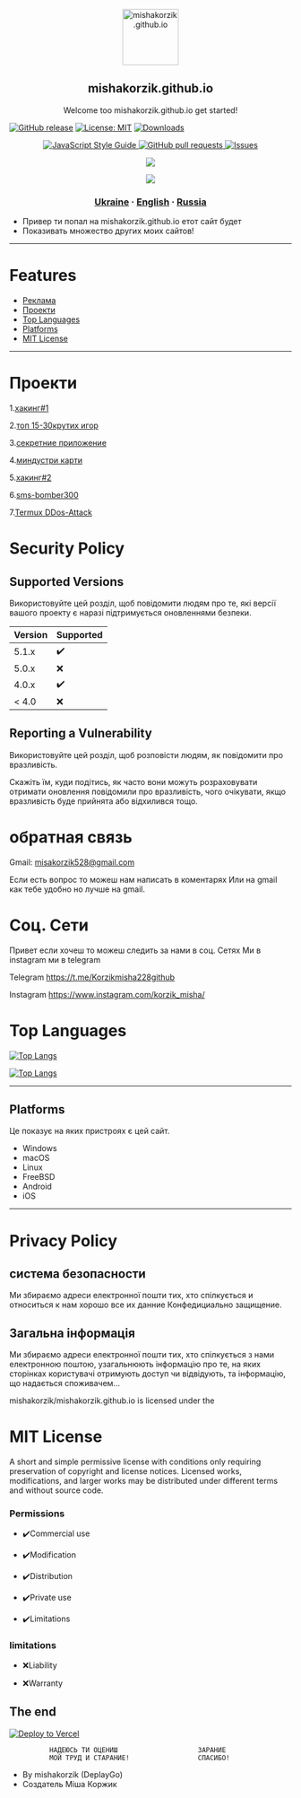 
<p align="center">
 <img width="100px" src="https://res.cloudinary.com/anuraghazra/image/upload/v1594908242/logo_ccswme.svg" align="center" alt="mishakorzik.github.io" />
<h2 align="center">mishakorzik.github.io</h2>
 <p align="center"> Welcome too mishakorzik.github.io get started!</p

     
 [![GitHub release](https://img.shields.io/github/release/castagnait/plugin.video.netflix.svg)](https://github.com/mishakorzik.github.io/mishakorzik.github.io/mishakorzik.github.io)
[![License: MIT](https://img.shields.io/badge/License-MIT-yellow.svg)](https://opensource.org/licenses/MIT)
[![Downloads](https://img.shields.io/github/downloads/MathewSachin/Captura/total.svg?style=flat-square)](https://mathewsachin.github.io/Captura/download)
    <p align="center">  <a href="http://standardjs.com/">
    <img src="https://img.shields.io/badge/code%20style-standard-brightgreen.svg" alt="JavaScript Style Guide" />
  </a>
    <a href="https://github.com/mishakorzik/mishakorzik.menu.io/pulls">
      <img alt="GitHub pull requests" src="https://img.shields.io/github/issues-pr/anuraghazra/github-readme-stats?color=0088ff" />
    </a>
    <a href="https://github.com/mishakorzik/mishakorzik.menu.io/issues">
      <img alt="Issues" src="https://img.shields.io/github/issues/anuraghazra/github-readme-stats?color=0088ff" />
    </a>
    <br />
      <p align="center">
    <a href="https://a.paddle.com/v2/click/16413/119403?link=1227">
      <img src="https://img.shields.io/badge/Supported%20by-VSCode%20Power%20User%20%E2%86%92-gray.svg?colorA=655BE1&colorB=4F44D6&style=for-the-badge"/>
    </a>  
       <a href="https://a.paddle.com/v2/click/16413/119403?link=2345">
            <p align="center">
 <img src="https://img.shields.io/badge/Supported%20by-Node%20Cli.com%20%E2%86%92-gray.svg?colorA=61c265&colorB=4CAF50&style=for-the-badge"/>
    </a>  
  <h3 align="center">
    <a href="/docs/readme_ua.md">Ukraine</a>
    ·
    <a href="/docs/readme_en.md">English</a>
    ·
    <a href="/docs/readme_ru.md">Russia</a>
</h3>
  

- Привер ти попал на mishakorzik.github.io етот сайт будет
- Показивать множество других моих сайтов!

---

# Features

- <a href="/exaples/Readme_reklams.md">Реклама</a>
- [Проекти](#Проекти)
- [Top Languages](#Top-Languages) 
- [Platforms](#Platforms)
- [MIT License](#MIT-License)

---

# Проекти


1.<a href="https://github.com/mishakorzik/Termux-1">хакинг#1</a>

2.<a href="https://github.com/mishakorzik/Games">топ 15-30крутих игор</a>

3.<a href="https://github.com/mishakorzik/secret_apps">секретние приложение</a>

4.<a href="https://github.com/mishakorzik/mindustry-maps-">миндустри карти</a>

5.<a href="https://github.com/mishakorzik/Termux-2-">хакинг#2</a>

6.<a href="https://github.com/mishakorzik/termux-sms-bomber300">sms-bomber300</a>

7.<a href="https://github.com/mishakorzik/DDos-Attack/tree/master">Termux DDos-Attack</a>


# Security Policy

## Supported Versions

Використовуйте цей розділ, щоб повідомити людям про те, які версії вашого проекту є
 наразі підтримується оновленнями безпеки.

| Version | Supported          |
| ------- | ------------------ |
| 5.1.x   |  ✔️                |
| 5.0.x   |  ❌                |
| 4.0.x   |  ✔️                |
| < 4.0   |  ❌                |

## Reporting a Vulnerability

Використовуйте цей розділ, щоб розповісти людям, як повідомити про вразливість.

 Скажіть їм, куди подітись, як часто вони можуть розраховувати отримати оновлення
 повідомили про вразливість, чого очікувати, якщо вразливість буде прийнята або
 відхилився тощо.

# обратная связь

Gmail: misakorzik528@gmail.com

Если есть вопрос то можеш нам написать в коментарях
Или на gmail как тебе удобно но лучше на gmail.

# Соц. Сети

Привет если хочеш то можеш 
следить за нами в соц. Сетях
Ми в instagram ми в telegram

Telegram
https://t.me/Korzikmisha228github

Instagram
https://www.instagram.com/korzik_misha/  

 

# Top Languages

[![Top Langs](https://github-readme-stats.vercel.app/api/top-langs/?username=anuraghazra)](https://github.com/mishakorzik/mishakorzik.github.io)


[![Top Langs](https://github-readme-stats.vercel.app/api/top-langs/?username=anuraghazra&layout=compact)](https://github.com/anuraghazra/github-readme-stats)

---

## Platforms
Це показує на яких пристроях є цей сайт.

- Windows 
- macOS
- Linux
- FreeBSD
- Android
- iOS

---

# Privacy Policy

## система безопасности
Ми збираємо адреси електронної пошти тих, хто 
спілкується и относиться к нам хорошо все их данние 
Конфедициально защищение.

## Загальна інформація

Ми збираємо адреси електронної пошти тих, хто 
спілкується з нами електронною поштою, узагальнюють 
інформацію про те, на яких сторінках користувачі 
отримують доступ чи відвідують, та інформацію, що 
надається споживачем... 


mishakorzik/mishakorzik.github.io is licensed under the

# MIT License
A short and simple permissive license with conditions 
only requiring preservation of copyright and license 
notices. Licensed works, modifications, and larger 
works may be distributed under different terms and 
without source code.

### Permissions

- ✔️Commercial use

- ✔️Modification

- ✔️Distribution

- ✔️Private use

- ✔️Limitations

### limitations

- ❌Liability

- ❌Warranty

## The end

[![Deploy to Vercel](https://vercel.com/button)](https://vercel.com/import/project?template=https://github.com/anuraghazra/github-readme-stats)

 


              НАДЕЮСЬ ТИ ОЦЕНИШ                    ЗАРАНИЕ
              МОЙ ТРУД И СТАРАНИЕ!                 СПАСИБО!




- By mishakorzik (DeplayGo)
- Создатель Міша Коржик 

